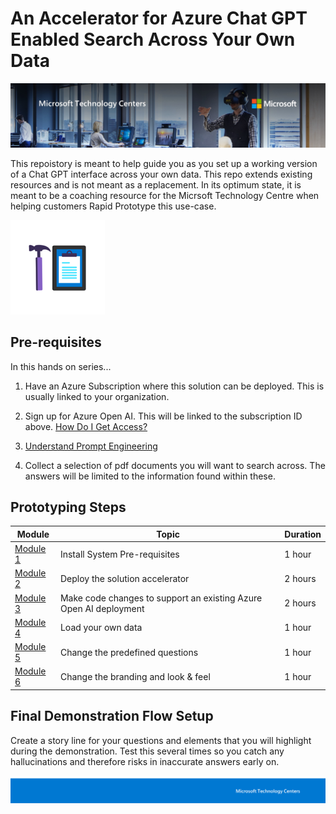 # An Accelerator for Azure Chat GPT Enabled Search Across Your Own Data

![MTC Header](./media/image2.jpeg)

This repoistory is meant to help guide you as you set up a working version of a Chat GPT interface across your own data. This repo extends existing resources and is not meant as a replacement. In its optimum state, it is meant to be a coaching resource for the Micrsoft Technology Centre when helping customers Rapid Prototype this use-case. 

![Hands On Logo](./media/image1.png)

## Pre-requisites

In this hands on series...

1. Have an Azure Subscription where this solution can be deployed. This is usually linked to your organization.

2. Sign up for Azure Open AI. This will be linked to the subscription ID above. [How Do I Get Access?](https://learn.microsoft.com/en-us/azure/cognitive-services/openai/overview#how-do-i-get-access-to-azure-openai)

3. [Understand Prompt Engineering](https://www.deeplearning.ai/)

4. Collect a selection of pdf documents you will want to search across. The answers will be limited to the information found within these. 

## Prototyping Steps

| Module | Topic | Duration |
|--------|--------------------------------|----|
| [Module 1](./Module1.md) | Install System Pre-requisites | 1 hour |
| [Module 2](./Module2.md) | Deploy the solution accelerator | 2 hours |
| [Module 3](./Module3.md) | Make code changes to support an existing Azure Open AI deployment | 2 hours |
| [Module 4](./Module4.md) | Load your own data | 1 hour |
| [Module 5](./Module5.md) | Change the predefined questions | 1 hour |
| [Module 6](./Module6.md) | Change the branding and look & feel  | 1 hour |

## Final Demonstration Flow Setup
Create a story line for your questions and elements that you will highlight during the demonstration. Test this several times so you catch any hallucinations and therefore risks in inaccurate answers early on. 

![Footer](./media/image3.png)